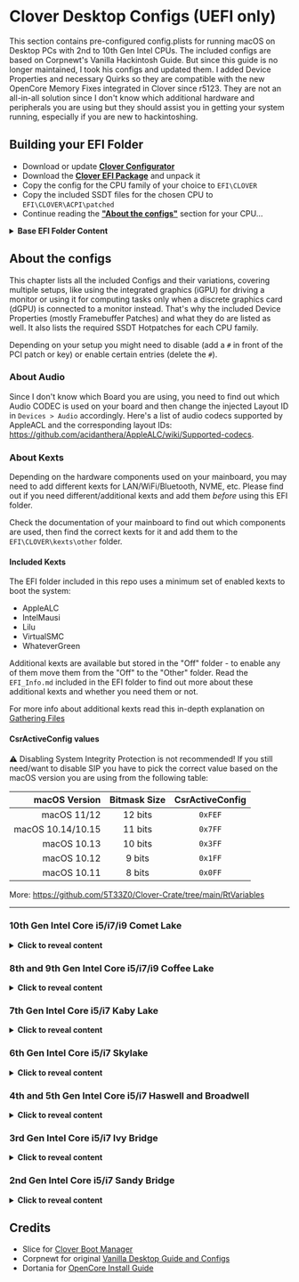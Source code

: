 # Clover Desktop Configs (UEFI only)
This section contains pre-configured config.plists for running macOS on Desktop PCs with 2nd to 10th Gen Intel CPUs. The included configs are based on Corpnewt's Vanilla Hackintosh Guide. But since this guide is no longer maintained, I took his configs and updated them. I added Device Properties and necessary Quirks so they are compatible with the new OpenCore Memory Fixes integrated in Clover since r5123. They are not an all-in-all solution since I don't know which additional hardware and peripherals you are using but they should assist you in getting your system running, especially if you are new to hackintoshing.

## Building your EFI Folder
- Download or update [**Clover Configurator**](https://mackie100projects.altervista.org/download-clover-configurator/)
- Download the [**Clover EFI Package**](https://github.com/5T33Z0/Clover-Crate/blob/main/Desktop_Configs/EFI_Clover_r5145.zip?raw=true) and unpack it
- Copy the config for the CPU family of your choice to `EFI\CLOVER`
- Copy the included SSDT files for the chosen CPU to `EFI\CLOVER\ACPI\patched` 
- Continue reading the [**"About the configs"**](https://github.com/5T33Z0/Clover-Crate/tree/main/Desktop_Configs#about-the-configs) section for your CPU…

<details>
<summary><strong>Base EFI Folder Content</strong></summary>

### Base EFI Folder Content
```
EFI
├── BOOT
│   └── BOOTX64.efi
├── CCPV_r5142
├── CLOVER
│   ├── ACPI
│   │   ├── WINDOWS
│   │   ├── origin
│   │   └── patched
│   ├── CLOVERX64.efi
│   ├── OEM
│   │   └── SystemProductName
│   │       ├── UEFI
│   │       │   └── config-sample.plist
│   │       └── config-sample.plist
│   ├── ROM
│   ├── drivers
│   │   ├── UEFI
│   │   │   ├── ApfsDriverLoader.efi
│   │   │   ├── AudioDxe.efi
│   │   │   ├── OpenRuntime.efi
│   │   │   └── VBoxHfs.efi
│   │   └── off
│   │       └── UEFI
│   │           ├── FSInject.efi
│   │           ├── FileSystem
│   │           │   ├── ApfsDriverLoader.efi
│   │           │   ├── Fat.efi
│   │           │   ├── VBoxExt2.efi
│   │           │   ├── VBoxExt4.efi
│   │           │   ├── VBoxHfs.efi
│   │           │   └── VBoxIso9600.efi
│   │           ├── FileVault2
│   │           │   ├── AppleImageCodec.efi
│   │           │   ├── AppleKeyAggregator.efi
│   │           │   ├── AppleKeyFeeder.efi
│   │           │   ├── AppleUITheme.efi
│   │           │   ├── FirmwareVolume.efi
│   │           │   └── HashServiceFix.efi
│   │           ├── HID
│   │           │   ├── AptioInputFix.efi
│   │           │   ├── Ps2MouseDxe.efi
│   │           │   ├── UsbKbDxe.efi
│   │           │   └── UsbMouseDxe.efi
│   │           ├── MemoryFix
│   │           │   └── OpenRuntime.efi
│   │           └── Other
│   │               ├── CsmVideoDxe.efi
│   │               ├── EmuVariableUefi.efi
│   │               ├── EnglishDxe.efi
│   │               ├── NvmExpressDxe.efi
│   │               ├── OsxFatBinaryDrv.efi
│   │               └── PartitionDxe.efi
│   ├── kexts
│   │   ├── Off
│   │   │   ├── Ethernet
│   │   │   │   ├── AtherosE2200Ethernet.kext
│   │   │   │   ├── LucyRTL8125Ethernet.kext
│   │   │   │   ├── RealtekRTL8111.kext
│   │   │   │   └── SmallTreeIntel82576.kext
│   │   │   ├── NVMeFix.kext
│   │   │   └── XHCI-unsupported.kext
│   │   └── Other
│   │       ├── AppleALC.kext
│   │       ├── IntelMausi.kext
│   │       ├── Lilu.kext
│   │       ├── RestrictEvents.kext
│   │       ├── SMCProcessor.kext
│   │       ├── SMCSuperIO.kext
│   │       ├── VirtualSMC.kext
│   │       └── WhateverGreen.kext
│   ├── misc
│   ├── themes
│   │   └── Clovy
│   │       ├── sound.wav
│   │       └── theme.svg
│   └── tools
│       ├── ControlMsrE2.efi
│       ├── Shell32.efi
│       ├── Shell64.efi
│       ├── Shell64U.efi
│       └── bdmesg.efi
└── EFI_Info.md
```
</details>

## About the configs
This chapter lists all the included Configs and their variations, covering multiple setups, like using the integrated graphics (iGPU) for driving a monitor or using it for computing tasks only when a discrete graphics card (dGPU) is connected to a monitor instead. That's why the included Device Properties (mostly Framebuffer Patches) and what they do are listed as well. It also lists the required SSDT Hotpatches for each CPU family.

Depending on your setup you might need to disable (add a `#` in front of the PCI patch or key) or enable certain entries (delete the `#`).

### About Audio
Since I don't know which Board you are using, you need to find out which Audio CODEC is used on your board and then change the injected Layout ID in `Devices > Audio` accordingly. Here's a list of audio codecs supported by AppleACL and the corresponding layout IDs: https://github.com/acidanthera/AppleALC/wiki/Supported-codecs.

### About Kexts
Depending on the hardware components used on your mainboard, you may need to add different kexts for LAN/WiFi/Bluetooth, NVME, etc. Please find out if you need different/additional kexts and add them *before* using this EFI folder. 

Check the documentation of your mainboard to find out which components are used, then find the correct kexts for it and add them to the `EFI\CLOVER\kexts\other` folder.

#### Included Kexts
The EFI folder included in this repo uses a minimum set of enabled kexts to boot the system:

- AppleALC
- IntelMausi
- Lilu
- VirtualSMC
- WhateverGreen

Additional kexts are available but stored in the "Off" folder - to enable any of them move them from the "Off" to the "Other" folder. Read the `EFI_Info.md` included in the EFI folder to find out more about these additional kexts and whether you need them or not.

For more info about additional kexts read this in-depth explanation on [Gathering Files](https://dortania.github.io/OpenCore-Install-Guide/ktext.html#kexts)

#### CsrActiveConfig values
:warning: Disabling System Integrity Protection is not recommended! If you still need/want to disable SIP you have to pick the correct value based on the macOS version you are using from the following table:

| macOS Version     | Bitmask Size  | CsrActiveConfig |
|------------------:|:-------------:|:---------------:|
| macOS 11/12       | 12 bits       |`0xFEF`
| macOS 10.14/10.15 | 11 bits       |`0x7FF`
| macOS 10.13       | 10 bits       |`0x3FF`
| macOS 10.12       | 9 bits        |`0x1FF`
| macOS 10.11       | 8 bits        |`0x0FF`

More: https://github.com/5T33Z0/Clover-Crate/tree/main/RtVariables
___
### 10th Gen Intel Core i5/i7/i9 Comet Lake
<details>
<summary><strong>Click to reveal content</strong></summary>

- Open the config of your choice in Clover Configurator
- In **SMBIOS** Section, select the corresponding Product Model from the dropdown menu on the right to generate Serials, FirmwareData, etc.
- In **RtVariables** Section, copy the **MLB** from the **Info** Window into the corresponding `MLB` field.
- Adjust `RtVariables` > `CsrActiveConfig` based on used macOS accordingly (see table above)
- Rename config to `config.plist`and add it to `EFI\CLOVER` folder
- Add files in ACPI folder to `EFI\CLOVER\ACPI\patched`
- Add additional Kexts necessary for your Hardware and peripherals to `EFI\CLOVER\kexts\other`
- Copy the EFI Folder to a FAT32 formatted flash drive and try booting from it

#### Required ACPI Hotpatches
- SSDT-AWAC-DISABLE.aml
- SSDT-DMAC.aml
- SSDT-EC-USBX.aml
- SSDT-PLUG.aml
- SSDT-PMC.aml

#### Included Configs
|Config.plist         |SMBIOS|supported macOS|Notes|
|---------------------|------|---------------|-----|
|Comet_Lake_iMac20,1|iMac20,1|10.15 and newer|For Intel i5/i7 CPUs|
|Comet_Lake_iMac20,2|iMac20,2|10.15 and newer|For Intel i7/i9 CPUs|

#### Included Device Properties
|Devices > Properties entry|iGPU|AAPL,ig-platform-id|Description|
|--------------------------|:--:|:-----------------:|-----------|
|PciRoot(0x0)/Pci(0x2,0x0)|Intel UHD 630|0300C89B|iGPU is used for computational tasks only.
|#PciRoot(0x0)/Pci(0x2,0x0)|Intel UHD 630|07009B3E|iGPU is used for driving a display.
|#PciRoot(0x0)/Pci(0x1C,0x1)/Pci(0x0,0x0)|||For Intel I225-V Network Controller. Only required for macOS 10.15 to macOS 11.3. Enable the included Kext Patch to make the whole construct work.|

#### Quirks and Kernel Patches Deviations

- `KernelPM` &rarr; Not needed if you can disable CFGLock in BIOS.
- `XhciPortLimit` &rarr; Uncheck for macOS 11.3 and newer. Create a USB Port Map instead.
</details>

### 8th and 9th Gen Intel Core i5/i7/i9 Coffee Lake
<details>
<summary><strong>Click to reveal content</strong></summary>

- Open the config of your choice in Clover Configurator
- In **SMBIOS** Section, select the corresponding Product Model from the dropdown menu on the right to generate Serials, FirmwareData, etc.
- In **RtVariables** Section, copy the **MLB** from the **Info** Window into the corresponding `MLB` field.
- Adjust `RtVariables` > `CsrActiveConfig` based on used macOS accordingly (see table above)
- Rename config to `config.plist`and add it to `EFI\CLOVER` folder
- Add files in ACPI folder to `EFI\CLOVER\ACPI\patched`
- Add additional Kexts necessary for your Hardware and peripherals to `EFI\CLOVER\kexts\other`
- Copy the EFI Folder to a FAT32 formatted flash drive and try booting from it

#### Required ACPI Hotpatches
- SSDT-AWAC-DISABLE.aml
- SSDT-EC-USBX.aml
- SSDT-PLUG.aml
- SSDT-PMC.aml

#### Included Configs
|Config.plist         |SMBIOS|supported macOS|Notes|
|---------------------|------|---------------|-----|
|Coffee_Lake_iMac18,3|iMac18,3|10.13 and newer|For High Sierra and older.
|Coffee_Lake_iMac19,1|iMac19,1|10.13 and newer|For Mojave and newer.

#### Included Device Properties
|Devices > Properties entry|iGPU|AAPL,ig-platform-id|Description|
|--------------------------|:----:|:---------------:|-----------|
|PciRoot(0x0)/Pci(0x2,0x0)|Intel UHD 630|07009B3E| Uses iGPU for driving a display. Use AAPL,ig-platform-id `00009B3E`, if you get a black screen after booting.
|#PciRoot(0x0)/Pci(0x2,0x0)|Intel UHD 630|0300913E|When the iGPU is used for computational tasks only. Disabled by default.

#### Quirks and Kernel Patches Deviations
- `KernelPM` &rarr; Not needed if you can disable CFGLock in BIOS.
- `ProtectUefiServices` &rarr; Only required for Z390 Boards. Disable if you use a board with a different chipset.
- `XhciPortLimit` &rarr; Disable for macOS 11.3 and newer – create a USB Port Map instead!
</details>

### 7th Gen Intel Core i5/i7 Kaby Lake
<details>
<summary><strong>Click to reveal content</strong></summary>

- Open the config of your choice in Clover Configurator
- In **SMBIOS** Section, select the corresponding Product Model from the dropdown menu on the right to generate Serials, FirmwareData, etc.
- In **RtVariables** Section, copy the **MLB** from the **Info** Window into the corresponding `MLB` field.
- Adjust `RtVariables` > `CsrActiveConfig` based on used macOS accordingly (see table above)
- Rename config to `config.plist`and add it to `EFI\CLOVER` folder
- Add files in ACPI folder to `EFI\CLOVER\ACPI\patched`
- Add additional kexts necessary for your Hardware and peripherals to `EFI\CLOVER\kexts\other`
- Copy the EFI Folder to a FAT32 formatted flash drive and try booting from it

#### Required ACPI Hotpatches
- SSDT-EC-USBX.aml
- SSDT-PLUG.aml

#### Included Configs
|Config.plist|SMBIOS|supported macOS|Notes|
|---------------------|------|---------------|-----|
|Kaby_Lake_iMac18,1|iMac18,1|10.12 and newer| Using iGPU for driving a display
|Kaby_Lake_iMac18,3|iMac18,3|10.12 and newer| Used for computers using a dGPU for displaying, and an iGPU for computing tasks only

#### Included Device Properties
|Framebuffer Patches|iGPU|AAPL,ig-platform-id|Description|
|--------------------------|:----:|:-----------------:|-----------|
|PciRoot(0x0)/Pci(0x2,0x0)|Intel HD 630|00001259|For using the iGPU for driving a display.
|PciRoot(0x0)/Pci(0x2,0x0)|Intel HD 630|03001259|For using the iGPU for computational tasks only.

#### Quirks and Kernel Patches Deviations
- `KernelPM` &rarr; Not needed if you can disable CFGLock in BIOS.
- `XhciPortLimit` &rarr; Disable for macOS 11.3 and newer – create a USB Port Map instead!
</details>

### 6th Gen Intel Core i5/i7 Skylake
<details>
<summary><strong>Click to reveal content</strong></summary>

- Open the config of your choice in Clover Configurator
- In **SMBIOS** Section, select the corresponding Product Model from the dropdown menu on the right to generate Serials, FirmwareData, etc.
- In **RtVariables** Section, copy the **MLB** from the **Info** Window into the corresponding `MLB` field.
- Adjust `RtVariables` > `CsrActiveConfig` based on used macOS accordingly (see table above)
- Rename config to `config.plist`and add it to `EFI\CLOVER` folder
- Add files in ACPI folder to `EFI\CLOVER\ACPI\patched`
- Add additional kexts necessary for your hardware and peripherals to `EFI\CLOVER\kexts\other`
- Copy the EFI Folder to a FAT32 formatted flash drive and try booting from it

#### Required ACPI Hotpatches
- SSDT-EC-USBX.aml
- SSDT-PLUG.aml

#### Included Configs
|Config.plist|SMBIOS|supported macOS|Notes|
|---------------------|------|---------------|-----|
|Skylake_iMac17,1|iMac17,1|10.11 and newer|

#### Included Device Properties
|Framebuffer Patches|iGPU|AAPL,ig-platform-id|Description|
|--------------------------|:----:|:-----------------:|-----------|
|PciRoot(0x0)/Pci(0x2,0x0)|Intel HD 530|00001219|iGPU is used to drive a display. For CPUs using Intel HD P530 graphics instead, un-comment the `device-id`.
|#PciRoot(0x0)/Pci(0x2,0x0)|Intel HD 530|01001219|iGPU is used for computational tasks only. Entry Disabled by default.

#### Quirks and Kernel Patches Deviations
- `KernelPM` &rarr; Not needed if you can disable CFGLock in BIOS.
- `XhciPortLimit` &rarr; Disable for macOS 11.3 and newer – create a USB Port Map 
</details>

### 4th and 5th Gen Intel Core i5/i7 Haswell and Broadwell
<details>
<summary><strong>Click to reveal content</strong></summary>

- Open the config of your choice in Clover Configurator
- In **SMBIOS** Section, select the corresponding Product Model from the dropdown menu on the right to generate Serials, FirmwareData, etc.
- In **RtVariables** Section, copy the **MLB** from the **Info** Window into the corresponding `MLB` field.
- Adjust `RtVariables` > `CsrActiveConfig` based on used macOS accordingly (see table above)
- Rename config to `config.plist`and add it to `EFI\CLOVER` folder
- Add files in ACPI folder to `EFI\CLOVER\ACPI\patched`
- Add additional kexts necessary for your Hardware and peripherals to `EFI\CLOVER\kexts\other`
- Copy the EFI Folder to a FAT32 formatted flash drive and try booting from it

#### Required ACPI Hotpatches
- SSDT-EC.aml
- SSDT-PLUG.aml

#### Included Configs
|Config.plist|SMBIOS|supported macOS|Notes|
|---------------------|------|---------------|-----|
|Haswell_iMac14,4|iMac14,4|10.8 - 11.6.x|For Haswell CPUs using the iGPU for driving a display|
Haswell_iMac15,1|iMac15,1|10.8 - 11.6.x|For Haswell CPUs using a dGPU for displaying and the iGPU for computing tasks.
|Haswell_iMac16,2|iMac16,2|10.8 - 12.x|For Broadwell CPUs Broadwell with iGPU only.
|Haswell_iMac17,1|iMac17,1|10.8 - 12.x|For Broadwell CPUs Broadwell with dGPU only-

#### Included Device Properties
|Framebuffer Patches|iGPU|AAPL,ig-platform-id|Description|
|--------------------------|:----:|:---------------:|-----------|
|PciRoot(0x0)/Pci(0x2,0x0)|Intel HD 4400/4600|0300220D|Haswell iGPU is used for driving a display.
|PciRoot(0x0)/Pci(0x2,0x0)|Intel HD 4400/4600|04001204|Haswell iGPU is used for computing tasks only.
|PciRoot(0x0)/Pci(0x2,0x0)|Intel Iris Pro 6200|07002216|Broadwell iGPU is used for driving a display. Disable entry when using SMBIOS iMac17,1|

#### Quirks and Kernel Patches Deviations
- `KernelPM` &rarr; Not needed if you can disable CFGLock in BIOS.
- `XhciPortLimit` &rarr; Disable for macOS 11.3 and newer – create a USB Port Map 
</details>

### 3rd Gen Intel Core i5/i7 Ivy Bridge
<details>
<summary><strong>Click to reveal content</strong></summary>

- Open the config of your choice in Clover Configurator
- In **SMBIOS** Section, select the corresponding Product Model from the dropdown menu on the right to generate Serials, FirmwareData, etc.
- In **RtVariables** Section, copy the **MLB** from the **Info** Window into the corresponding `MLB` field.
- Adjust `RtVariables` > `CsrActiveConfig` based on used macOS accordingly (see table above)
- Rename config to `config.plist`and add it to `EFI\CLOVER` folder
- Add files in ACPI folder to `EFI\CLOVER\ACPI\patched`
- Add additional kexts necessary for your Hardware and peripherals to `EFI\CLOVER\kexts\other`
- Copy the EFI Folder to a FAT32 formatted flash drive and try booting from it
- In Post-Install, create `SSDT-PM.aml `using [**ssdtPRGen**](https://github.com/Piker-Alpha/ssdtPRGen.sh) and add it to `EFI\CLOVER\ACPI\` to enable proper CPU Power Management

#### Required ACPI Hotpatches
- SSDT-EC.aml
- SSDT-PM.aml (generate in Post-Install)

#### Included Configs
|Config.plist|SMBIOS|supported macOS|Notes|
|---------------------|------|---------------|-----|
|Ivy_Bridge_iMac13,1|iMac13,1|10.7 - 10.15.7|For computers using the iGPU for driving a display|
|Ivy_Bridge_iMac13,2|iMac13,2|10.7 - 10.15.7|For computers using a dGPU for displaying and the iGPU for computing tasks only.
|Ivy_Bridge_iMac14,1|iMac14,4|11.6.x|For computers using the iGPU for driving a display|
|Ivy_Bridge_iMac15,1|iMac15,1|11.6.x|For computers using a dGPU for displaying and the iGPU for computing tasks only|
|Ivy_Bridge_MacPro6,1|MacPro6,1|12.x|Intel HD 4000 Drivers have to be patched-in in Post-Install using [**Patch HD4000 Monterey**](https://github.com/chris1111/Patch-HD4000-Monterey). By default, iGPU is disabled, so a discrete GPU is required (and recommended). You need to disable SIP as well if you use this patch.

#### Included Device Properties
|Devices > Properties entry|iGPU|AAPL,ig-platform-id|Description|
|--------------------------|----|-------------------|-----------|
|PciRoot(0x0)/Pci(0x2,0x0)|HD4000|0A006601|iGPU is used to drive a display (default)|
|#PciRoot(0x0)/Pci(0x2,0x0)|HD4000|07006201|iGPU is used for computational tasks only (disabled)|
|#PciRoot(0x0)/Pci(0x16,0x0)|||IMEI device (disabled). Only required when using Sandy Bridge CPUs with a 7 Series Mainboard. Remove `#` to enable.

#### Quirks Deviations
- `XhciPortLimit` &rarr; Disable for macOS 11.3 and newer – create a USB Port Map 
</details>

### 2nd Gen Intel Core i5/i7 Sandy Bridge
<details>
<summary><strong>Click to reveal content</strong></summary>

- Open the config of your choice in Clover Configurator
- In **SMBIOS** Section, select the corresponding Product Model from the dropdown menu on the right to generate Serials, FirmwareData, etc.
- In **RtVariables** Section, copy the **MLB** from the **Info** Window into the corresponding `MLB` field.
- Adjust `RtVariables` > `CsrActiveConfig` based on used macOS accordingly (see table above)
- Rename config to `config.plist`and add it to `EFI\CLOVER` folder
- Add files in ACPI folder to `EFI\CLOVER\ACPI\patched`
- Add additional kexts necessary for your Hardware and peripherals to `EFI\CLOVER\kexts\other`
- Copy the EFI Folder to a FAT32 formatted flash drive and try booting from it
- In Post-Install, create `SSDT-PM.aml `using [**ssdtPRGen**](https://github.com/Piker-Alpha/ssdtPRGen.sh) and add it to `EFI\CLOVER\ACPI\` to enable proper CPU Power Management

#### Required ACPI Hotpatches
- SSDT-EC.aml
- SSDT-PM.aml (generate in Post-Install)

#### Included Configs
|Config.plist|SMBIOS|supported macOS|Notes|
|---------------------|------|---------------|-----|
|Sandy_Bridge_iMac12,2|iMac12,2|10.6.7 to 10.13|Most Sandy Bridge Boards don't support UEFI boot. So if your board does use a traditional BIOS, this guide is not for you.
|Sandy_Bridge_MacPro6,1|MacPro6,1|10.14 and newer|iGPU must be disabled in BIOS since it is only natively supported to macOS High Sierra (10.13)

#### Included Device Properties
|Devices > Properties entry|iGPU|AAPL,snb-platform-id|Description|
|--------------------------|:----:|:----------------:|-----------|
|PciRoot(0x0)/Pci(0x2,0x0)|HD3000|10000300|iGPU is used to drive a display (default)|
|#PciRoot(0x0)/Pci(0x2,0x0)|HD3000|00000500|iGPU is used for computational tasks only (disabled)|
|#PciRoot(0x0)/Pci(0x16,0x0)|-|-|IMEI device (disabled). Only required when using Sandy Bridge CPUs with a 7 Series Mainboard (B75, Q75, Z75, H77, Q77 or Z77)|

#### Quirks Deviations
- `XhciPortLimit` &rarr; Disable for macOS 11.3 and newer – create a USB Port Map 
</details>

## Credits
- Slice for [Clover Boot Manager](https://github.com/CloverHackyColor/CloverBootloader)
- Corpnewt for original [Vanilla Desktop Guide and Configs](https://hackintosh.gitbook.io/r-hackintosh-vanilla-desktop-guide/)
- Dortania for [OpenCore Install Guide](https://dortania.github.io/OpenCore-Install-Guide/)
